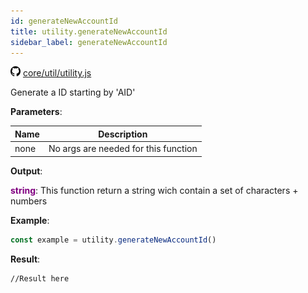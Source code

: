 ```yaml
---
id: generateNewAccountId
title: utility.generateNewAccountId
sidebar_label: generateNewAccountId
---
```

![](/img/github.png) [core/util/utility.js](https://github.com/TrustedSourceLeaks/LeakedServer/blob/master/core/util/utility.js)

Generate a ID starting by 'AID'

**Parameters**:

Name  |   Description 
----------- |   -----------
none  |  No args are needed for this function


**Output**:

**<font color="purple">string</font>**: This function return a string wich contain a set of characters + numbers


**Example**:
```js
const example = utility.generateNewAccountId()
```

**Result**:
```
//Result here
```
